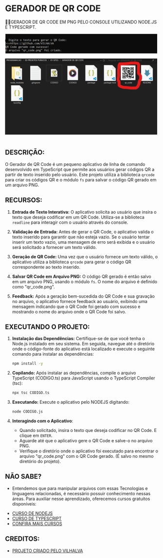 # GERADOR DE QR CODE
👨‍🏫GERADOR DE QR CODE EM PNG PELO CONSOLE UTILIZANDO NODE.JS E TYPESCRIPT.

<img src="./IMAGENS/FOTO_1.png" align="center" width="500"> <br> <br> 
<img src="./IMAGENS/FOTO_2.png" align="center" width="500"> <br> <br>

## DESCRIÇÃO:
O Gerador de QR Code é um pequeno aplicativo de linha de comando desenvolvido em TypeScript que permite aos usuários gerar códigos QR a partir de texto inserido pelo usuário. Este projeto utiliza a biblioteca `qrcode` para criar os códigos QR e o módulo `fs` para salvar o código QR gerado em um arquivo PNG.

## RECURSOS:
1. **Entrada de Texto Interativa:** O aplicativo solicita ao usuário que insira o texto que deseja codificar em um QR Code. Utiliza-se a biblioteca `readline` para interagir com o usuário através do console.

2. **Validação de Entrada:** Antes de gerar o QR Code, o aplicativo valida o texto inserido para garantir que não esteja vazio. Se o usuário tentar inserir um texto vazio, uma mensagem de erro será exibida e o usuário será solicitado a fornecer um texto válido.

3. **Geração de QR Code:** Uma vez que o usuário fornece um texto válido, o aplicativo utiliza a biblioteca `qrcode` para gerar o código QR correspondente ao texto inserido.

4. **Salvar QR Code em Arquivo PNG:** O código QR gerado é então salvo em um arquivo PNG, usando o módulo `fs`. O nome do arquivo é definido como "qr_code.png".

5. **Feedback:** Após a geração bem-sucedida do QR Code e sua gravação no arquivo, o aplicativo fornece feedback ao usuário, exibindo uma mensagem indicando que o QR Code foi gerado com sucesso e mostrando o nome do arquivo onde o QR Code foi salvo.

## EXECUTANDO O PROJETO:
1. **Instalação das Dependências:**
    Certifique-se de que você tenha o Node.js instalado em seu sistema. Em seguida, navegue até o diretório onde o código-fonte do aplicativo está localizado e execute o seguinte comando para instalar as dependências:
    ```bash
    npm install -y
    ```

2. **Copilando:**
    Após instalar as dependências, compile o arquivo TypeScript (CODIGO.ts) para JavaScript usando o TypeScript Compiler (tsc):
    ```bash
    npx tsc CODIGO.ts
    ```

3. **Executando:**
    Execute o aplicativo pelo NODEJS digitando:
    ```bash
    node CODIGO.js
    ```

4. **Interagindo com o Aplicativo**:
    - Quando solicitado, insira o texto que deseja codificar no QR Code. E clique em `ENTER`.
    - Aguarde até que o aplicativo gere o QR Code e salve-o no arquivo PNG.
    - Verifique o diretório onde o aplicativo foi executado para encontrar o arquivo "qr_code.png" com o QR Code gerado. (É salvo no mesmo diretório do projeto).

## NÃO SABE?
- Entendemos que para manipular arquivos com essas Tecnologias e linguagens relacionadas, é necessário possuir conhecimento nessas áreas. Para auxiliar nesse aprendizado, oferecemos cursos gratuitos disponíveis:
* [CURSO DE NODEJS](https://github.com/VILHALVA/CURSO-DE-NODEJS)
* [CURSO DE TYPESCRIPT](https://github.com/VILHALVA/CURSO-DE-TYPESCRIPT)
* [CONFIRA MAIS CURSOS](https://github.com/VILHALVA?tab=repositories&q=+topic:CURSO)

## CREDITOS:
- [PROJETO CRIADO PELO VILHALVA](https://github.com/VILHALVA)





